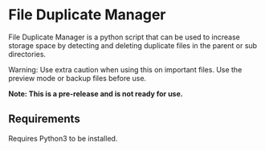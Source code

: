 # File Duplicate Manager
File Duplicate Manager is a python script that can be used to increase storage space by detecting and deleting duplicate files in the parent or sub directories.

Warning: Use extra caution when using this on important files. Use the preview mode or backup files before use.

<b>Note: This is a pre-release and is not ready for use.</b>

## Requirements
Requires Python3 to be installed.
